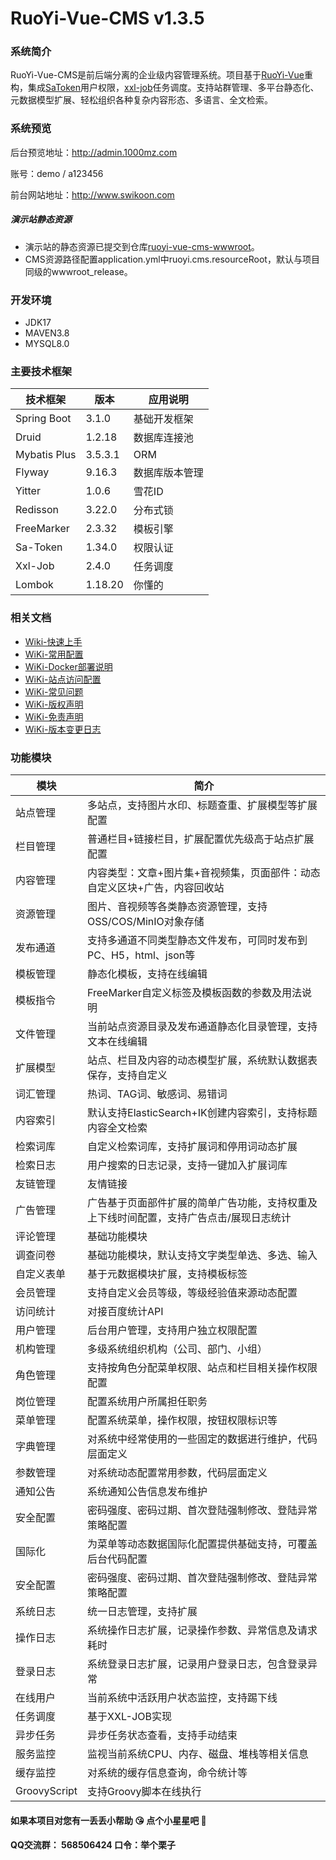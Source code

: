 # RuoYi-Vue-CMS v1.3.5

### 系统简介

RuoYi-Vue-CMS是前后端分离的企业级内容管理系统。项目基于[RuoYi-Vue](https://gitee.com/y_project/RuoYi-Vue)重构，集成[SaToken](https://gitee.com/dromara/sa-token)用户权限，[xxl-job](https://gitee.com/xuxueli0323/xxl-job)任务调度。支持站群管理、多平台静态化、元数据模型扩展、轻松组织各种复杂内容形态、多语言、全文检索。

### 系统预览

后台预览地址：<http://admin.1000mz.com>

账号：demo / a123456

前台网站地址：<http://www.swikoon.com>

##### 演示站静态资源
- 演示站的静态资源已提交到仓库[ruoyi-vue-cms-wwwroot](https://gitee.com/liweiyi/ruoyi-vue-cms-wwwroot)。
- CMS资源路径配置application.yml中ruoyi.cms.resourceRoot，默认与项目同级的wwwroot_release。

### 开发环境
- JDK17
- MAVEN3.8
- MYSQL8.0

### 主要技术框架

| 技术框架 | 版本      | 应用说明 |
| --- |---------| --- |
| Spring Boot | 3.1.0   | 基础开发框架 |
| Druid | 1.2.18  | 数据库连接池 |
| Mybatis Plus | 3.5.3.1 | ORM |
| Flyway | 9.16.3  | 数据库版本管理 |
| Yitter | 1.0.6   | 雪花ID |
| Redisson | 3.22.0  | 分布式锁 |
| FreeMarker | 2.3.32  | 模板引擎 |
| Sa-Token | 1.34.0  | 权限认证 |
| Xxl-Job | 2.4.0   | 任务调度 |
| Lombok | 1.18.20 | 你懂的 |

### 相关文档


- [Wiki-快速上手](https://gitee.com/liweiyi/RuoYi-Vue-CMS/wikis/%E5%BF%AB%E9%80%9F%E5%BC%80%E5%A7%8B)
- [WiKi-常用配置](https://gitee.com/liweiyi/RuoYi-Vue-CMS/wikis/%E5%B8%B8%E7%94%A8%E9%85%8D%E7%BD%AE%E8%AF%B4%E6%98%8E)
- [WiKi-Docker部署说明](https://gitee.com/liweiyi/RuoYi-Vue-CMS/wikis/Docker%E9%83%A8%E7%BD%B2%E8%AF%B4%E6%98%8E)
- [WiKi-站点访问配置](https://gitee.com/liweiyi/RuoYi-Vue-CMS/wikis/%E7%AB%99%E7%82%B9%E8%AE%BF%E9%97%AE%E9%85%8D%E7%BD%AE)
- [WiKi-常见问题](https://gitee.com/liweiyi/RuoYi-Vue-CMS/wikis/%E5%B8%B8%E8%A7%81%E9%97%AE%E9%A2%98)
- [WiKi-版权声明](https://gitee.com/liweiyi/RuoYi-Vue-CMS/wikis/%E7%89%88%E6%9D%83%E5%A3%B0%E6%98%8E)
- [WiKi-免责声明](https://gitee.com/liweiyi/RuoYi-Vue-CMS/wikis/%E5%85%8D%E8%B4%A3%E5%A3%B0%E6%98%8E)
- [WiKi-版本变更日志](https://gitee.com/liweiyi/RuoYi-Vue-CMS/wikis/%E7%89%88%E6%9C%AC%E5%8F%98%E6%9B%B4%E6%97%A5%E5%BF%97)

### 功能模块


| 模块 | 简介 |
| --- | --- |
| 站点管理 | 多站点，支持图片水印、标题查重、扩展模型等扩展配置 |
| 栏目管理 | 普通栏目+链接栏目，扩展配置优先级高于站点扩展配置 |
| 内容管理 | 内容类型：文章+图片集+音视频集，页面部件：动态自定义区块+广告，内容回收站 |
| 资源管理 | 图片、音视频等各类静态资源管理，支持OSS/COS/MinIO对象存储 |
| 发布通道 | 支持多通道不同类型静态文件发布，可同时发布到PC、H5，html、json等 |
| 模板管理 | 静态化模板，支持在线编辑 |
| 模板指令 | FreeMarker自定义标签及模板函数的参数及用法说明 |
| 文件管理 | 当前站点资源目录及发布通道静态化目录管理，支持文本在线编辑 |
| 扩展模型 | 站点、栏目及内容的动态模型扩展，系统默认数据表保存，支持自定义 |
| 词汇管理 | 热词、TAG词、敏感词、易错词 |
| 内容索引 | 默认支持ElasticSearch+IK创建内容索引，支持标题内容全文检索 |
| 检索词库 | 自定义检索词库，支持扩展词和停用词动态扩展 |
| 检索日志 | 用户搜索的日志记录，支持一键加入扩展词库 |
| 友链管理 | 友情链接 |
| 广告管理 | 广告基于页面部件扩展的简单广告功能，支持权重及上下线时间配置，支持广告点击/展现日志统计 |
| 评论管理 | 基础功能模块 |
| 调查问卷 | 基础功能模块，默认支持文字类型单选、多选、输入 |
| 自定义表单 | 基于元数据模块扩展，支持模板标签 |
| 会员管理 | 支持自定义会员等级，等级经验值来源动态配置 |
| 访问统计 | 对接百度统计API |
| 用户管理 | 后台用户管理，支持用户独立权限配置 |
| 机构管理 | 多级系统组织机构（公司、部门、小组） |
| 角色管理 | 支持按角色分配菜单权限、站点和栏目相关操作权限配置 |
| 岗位管理 | 配置系统用户所属担任职务 |
| 菜单管理 | 配置系统菜单，操作权限，按钮权限标识等 |
| 字典管理 | 对系统中经常使用的一些固定的数据进行维护，代码层面定义 |
| 参数管理 | 对系统动态配置常用参数，代码层面定义 |
| 通知公告 | 系统通知公告信息发布维护 |
| 安全配置 | 密码强度、密码过期、首次登陆强制修改、登陆异常策略配置 |
| 国际化 | 为菜单等动态数据国际化配置提供基础支持，可覆盖后台代码配置 |
| 安全配置 | 密码强度、密码过期、首次登陆强制修改、登陆异常策略配置 |
| 系统日志 | 统一日志管理，支持扩展 |
| 操作日志 | 系统操作日志扩展，记录操作参数、异常信息及请求耗时 |
| 登录日志 | 系统登录日志扩展，记录用户登录日志，包含登录异常 |
| 在线用户 | 当前系统中活跃用户状态监控，支持踢下线 |
| 任务调度 | 基于XXL-JOB实现 |
| 异步任务 | 异步任务状态查看，支持手动结束 |
| 服务监控 | 监视当前系统CPU、内存、磁盘、堆栈等相关信息 |
| 缓存监控 | 对系统的缓存信息查询，命令统计等 |
| GroovyScript | 支持Groovy脚本在线执行 |

#### 如果本项目对您有一丢丢小帮助 :kissing_heart: 点个小星星吧 :star2: 

#### QQ交流群： 568506424  口令：举个栗子
